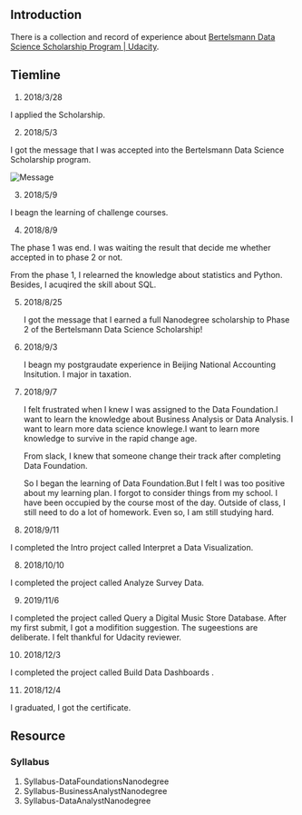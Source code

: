 ## Introduction
There is a collection and record of experience about [Bertelsmann Data Science Scholarship Program \| Udacity](https://www.udacity.com/bertelsmann-data-scholarships).



## Tiemline

1. 2018/3/28

 I applied the Scholarship.
 
2. 2018/5/3

 I got the message that I was accepted into the Bertelsmann Data Science Scholarship program.
 
 ![Message](https://ws1.sinaimg.cn/large/006tNbRwly1fxuy5cyiquj30u00u04qp.jpg)
 
3. 2018/5/9

 I beagn the learning of challenge courses.
 
4. 2018/8/9

  The phase 1 was end. I was waiting the result that decide me whether accepted in to phase 2 or not.
  
  From the phase 1, I relearned the knowledge about statistics and Python. Besides, I acuqired the skill about SQL.
  
  
5. 2018/8/25

   I got the message that I earned a full Nanodegree scholarship to Phase 2 of the Bertelsmann Data Science Scholarship!
   
6. 2018/9/3
   
   I beagn my postgraudate experience in Beijing National Accounting Insitution. I major in taxation.
   
7. 2018/9/7

   I felt frustrated when I knew I was assigned to the Data Foundation.I want to learn the knowledge about Business Analysis or Data Analysis. I want to learn more data science knowlege.I want to learn more knowledge to survive in the rapid change age.
   
   From slack, I knew that someone change their track after completing Data Foundation.
   
   So I began the learning of Data Foundation.But I felt I was too positive about my learning plan. I forgot to consider things from my school. I have been occupied by the course most of the day. Outside of class, I still need to do a lot of homework. Even so, I am still studying hard.
   
8. 2018/9/11   

 I completed the Intro​ project called ​Interpret​ ​a​ ​Data​ ​Visualization​ .

   
8. 2018/10/10

 I completed the project called  Analyze Survey Data.

9. 2019/11/6

 I completed the project called Query a Digital Music Store Database. After my first submit, I got a modifition suggestion. The sugeestions are deliberate. I felt thankful for Udacity reviewer.
 

10. 2018/12/3

 I completed the project called Build Data Dashboards .

11. 2018/12/4

 I graduated, I got the certificate.

## Resource

### Syllabus
1. Syllabus-DataFoundationsNanodegree
2. Syllabus-BusinessAnalystNanodegree
3. Syllabus-DataAnalystNanodegree
















































































 


